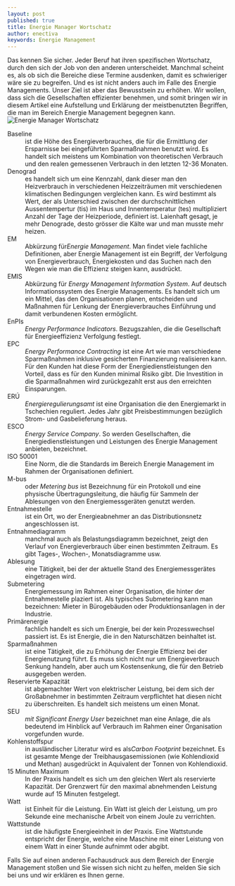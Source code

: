 ```yaml
---
layout: post
published: true
title: Energie Manager Wortschatz
author: enectiva
keywords: Energie Management
---
```


Das kennen Sie sicher. Jeder Beruf hat ihren spezifischen Wortschatz, durch den sich der Job von den anderen unterscheidet. Manchmal scheint es, als ob sich die Bereiche diese Termine ausdenken, damit es schwieriger wäre sie zu begreifen. Und es ist nicht anders auch im Falle des Energie Managements. Unser Ziel ist aber das Bewusstsein zu erhöhen. Wir wollen, dass sich die Gesellschaften effizienter benehmen, und somit bringen wir in diesem Artikel eine Aufstellung und Erklärung der meistbenutzten Begriffen, die man im Bereich Energie Management begegnen kann.
<img src="/img/blog/blog_wortschatz.png" alt="Energie Manager Wortschatz" class="center">

<dl>
<dt>Baseline</dt>
<dd>ist die Höhe des Energieverbrauches, die für die Ermittlung der Ersparnisse bei eingeführten Sparmaßnahmen benutzt wird. Es handelt sich meistens um Kombination von theoretischen Verbrauch und den realen gemessenen Verbrauch in den letzten 12-36 Monaten. </dd>

<dt>Denograd</dt>
<dd>es handelt sich um eine Kennzahl, dank dieser man den Heizverbrauch in verschiedenen Heizzeiträumen mit verschiedenen klimatischen Bedingungen vergleichen kann. Es wird bestimmt als Wert, der als Unterschied zwischen der durchschnittlichen Aussentempertur (tis) im Haus und Innentemperatur (tes) multipliziert Anzahl der Tage der Heizperiode, definiert ist. Laienhaft gesagt, je mehr Denograde, desto grösser die Kälte war und man musste mehr heizen.</dd>

<dt>EM</dt>
<dd>Abkürzung für<em>Energie Management</em>. Man findet viele fachliche Definitionen, aber Energie Management ist ein Begriff, der Verfolgung von Energieverbrauch, Energiekosten und das Suchen nach den Wegen wie man die Effizienz steigen kann, ausdrückt.</dd>

<dt>EMIS</dt>
<dd>Abkürzung für <em>Energy Management Information System</em>. Auf deutsch Informationssystem des Energie Managements. Es handelt sich um ein Mittel, das den Organisationen planen, entscheiden und Maßnahmen für Lenkung der Energieverbrauches Einführung und damit verbundenen Kosten ermöglicht.</dd>

<dt>EnPIs</dt>
<dd><em>Energy Performance Indicators</em>. Bezugszahlen, die die Gesellschaft für Energieeffizienz Verfolgung festlegt.</dd>

<dt>EPC</dt>
<dd><em>Energy Performance Contracting</em>  ist eine Art wie man verschiedene Sparmaßnahmen inklusive gesicherten Finanzierung realisieren kann. Für den Kunden hat diese Form der Energiedienstleistungen den Vorteil, dass es für den Kunden minimal Risiko gibt. Die Investition in die Sparmaßnahmen wird zurückgezahlt erst aus den erreichten Einsparungen.</dd>

<dt>ERÚ</dt>
<dd><em>Energieregulierungsamt</em> ist eine Organisation die den Energiemarkt in Tschechien reguliert. Jedes Jahr gibt Preisbestimmungen bezüglich Strom- und Gasbelieferung heraus.</dd>

<dt>ESCO</dt>
<dd><em>Energy Service Company</em>. So werden Gesellschaften, die Energiedienstleistungen und Leistungen des Energie Management anbieten, bezeichnet. </dd>

<dt>ISO 50001</dt>
<dd>Eine Norm, die die Standards im Bereich Energie Management im Rahmen der Organisationen definiert.</dd>

<dt>M-bus</dt>
<dd>oder <em>Metering bus</em> ist Bezeichnung für ein Protokoll und eine physische Übertragungsleitung, die häufig für Sammeln der Ablesungen von den Energiemessgeräten genutzt werden.</dd>

<dt>Entnahmestelle</dt>
<dd>ist ein Ort, wo der Energieabnehmer an das Distributionsnetz angeschlossen ist.</dd>

<dt>Entnahmediagramm</dt>
<dd>manchmal auch als Belastungsdiagramm bezeichnet, zeigt den Verlauf von Energieverbrauch über einen bestimmten Zeitraum. Es gibt Tages-, Wochen-, Monatsdiagramme usw.</dd>

<dt>Ablesung</dt>
<dd>eine Tätigkeit, bei der der aktuelle Stand des Energiemessgerätes eingetragen wird.</dd>

<dt>Submetering</dt>
<dd>Energiemessung im Rahmen einer Organisation, die hinter der Entnahmestelle plaziert ist. Als typisches Submetering kann man bezeichnen: Mieter in Bürogebäuden oder Produktionsanlagen in der Industrie.</dd>

<dt>Primärenergie</dt>
<dd>fachlich handelt es sich um Energie, bei der kein Prozesswechsel passiert ist. Es ist Energie, die in den Naturschätzen beinhaltet ist.</dd>

<dt>Sparmaßnahmen</dt>
<dd>ist eine Tätigkeit, die zu Erhöhung der Energie Effizienz bei der Energienutzung führt. Es muss sich nicht nur um Energieverbrauch Senkung handeln, aber auch um Kostensenkung, die für den Betrieb ausgegeben werden.</dd>

<dt>Reservierte Kapazität</dt>
<dd>ist abgemachter Wert von elektrischer Leistung, bei dem sich der Großabnehmer in bestimmten Zeitraum verpflichtet hat diesen nicht zu überschreiten. Es handelt sich meistens um einen Monat.</dd>

<dt>SEU</dt>
<dd><em>mit Significant Energy User</em> bezeichnet man eine Anlage, die als bedeutend im Hinblick auf Verbrauch im Rahmen einer Organisation vorgefunden wurde.</dd>

<dt>Kohlenstoffspur</dt>
<dd>in ausländischer Literatur wird es als<em>Carbon Footprint</em> bezeichnet. Es ist gesamte Menge der Treibhausgasemissionen (wie Kohlendioxid und Methan) ausgedrückt in Aquivalent der Tonnen von Kohlendioxid.</dd>

<dt>15 Minuten Maximum</dt>
<dd>In der Praxis handelt es sich um den gleichen Wert als reservierte Kapazität. Der Grenzwert für den maximal abnehmenden Leistung wurde auf 15 Minuten festgelegt.</dd>

<dt>Watt</dt>
<dd>ist Einheit für die Leistung. Ein Watt ist gleich der Leistung, um pro Sekunde eine mechanische Arbeit von einem Joule zu verrichten.</dd>

<dt>Wattstunde</dt>
<dd>ist die häufigste Energieeinheit in der Praxis. Eine Wattstunde entspricht der Energie, welche eine Maschine mit einer Leistung von einem Watt in einer Stunde aufnimmt oder abgibt.</dd>
</dl>


Falls Sie auf einen anderen Fachausdruck aus dem Bereich der Energie Management stoßen und Sie wissen sich nicht zu helfen, melden Sie sich bei uns und wir erklären es Ihnen gerne.
